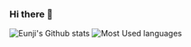 ### Hi there 👋

![Eunji's Github stats](https://github-readme-stats.vercel.app/api?username=eunjijeon11&show_icons=true)
![Most Used languages](https://github-readme-stats.vercel.app/api/top-langs/?username=anuraghazra&layout=compact)

<!--
**eunjijeon11/eunjijeon11** is a ✨ _special_ ✨ repository because its `README.md` (this file) appears on your GitHub profile.

Here are some ideas to get you started:

- 🔭 I’m currently working on ...
- 🌱 I’m currently learning ...
- 👯 I’m looking to collaborate on ...
- 🤔 I’m looking for help with ...
- 💬 Ask me about ...
- 📫 How to reach me: ...
- 😄 Pronouns: ...
- ⚡ Fun fact: ...
-->
